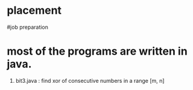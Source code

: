 # placement
#job preparation

# most of the programs are written in java. 

1. bit3.java : find xor of consecutive numbers in a range [m, n]
